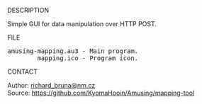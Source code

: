
DESCRIPTION

Simple GUI for data manipulation over HTTP POST.

FILE

<pre>
amusing-mapping.au3 - Main program.
        mapping.ico - Program icon.
</pre>

CONTACT

Author: richard_bruna@nm.cz<br>
Source: https://github.com/KyomaHooin/Amusing/mapping-tool
